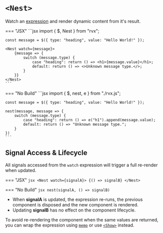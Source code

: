 # `<Nest>`
Watch an [expression](../signals.md#expressions) and render dynamic content from it's result.

=== "JSX"
	```jsx
	import { $, Nest } from "rvx";

	const message = $({ type: "heading", value: "Hello World!" });

	<Nest watch={message}>
		{message => {
			switch (message.type) {
				case "heading": return () => <h1>{message.value}</h1>;
				default: return () => <>Unknown message type.</>;
			}
		}}
	</Nest>
	```

=== "No Build"
	```jsx
	import { $, nest, e } from "./rvx.js";

	const message = $({ type: "heading", value: "Hello World!" });

	nest(message, message => {
		switch (message.type) {
			case "heading": return () => e("h1").append(message.value);
			default: return () => "Unknown message type.";
		}
	})
	```

## Signal Access & Lifecycle
All signals accessed from the `watch` expression will trigger a full re-render when updated.

=== "JSX"
	```jsx
	<Nest watch={signalA}>
		{() => signalB}
	</Nest>
	```

=== "No Build"
	```jsx
	nest(signalA, () => signalB)
	```

+ When **signalA** is updated, the expression re-runs, the previous component is disposed and the new component is rendered.
+ Updating **signalB** has no effect on the component lifecycle.

To avoid re-rendering the component when the same values are returned, you can wrap the expression using [`memo`](../signals.md#memo) or use [`<Show>`](./show.md) instead.
